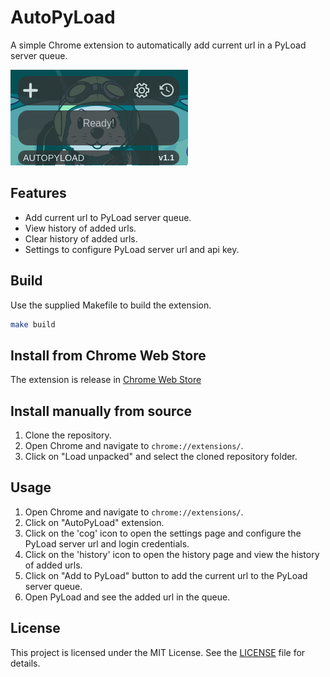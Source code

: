# AutoPyLoad

A simple Chrome extension to automatically add current url in a PyLoad server queue.

![Screenshot](./media/sample.png)

## Features

- Add current url to PyLoad server queue.
- View history of added urls.
- Clear history of added urls.
- Settings to configure PyLoad server url and api key.

## Build

Use the supplied Makefile to build the extension.

```bash
make build
```
## Install from Chrome Web Store

The extension is release in [Chrome Web Store](https://chromewebstore.google.com/detail/autopyload/ilcjfjpgoaeggpalbjbfiacnedimkodm)

## Install manually from source

1. Clone the repository.
2. Open Chrome and navigate to `chrome://extensions/`.
3. Click on "Load unpacked" and select the cloned repository folder.

## Usage

1. Open Chrome and navigate to `chrome://extensions/`.
2. Click on "AutoPyLoad" extension.
3. Click on the 'cog' icon to open the settings page and configure the PyLoad server url and login credentials.
4. Click on the 'history' icon to open the history page and view the history of added urls.
3. Click on "Add to PyLoad" button to add the current url to the PyLoad server queue.
4. Open PyLoad and see the added url in the queue.

## License

This project is licensed under the MIT License. See the [LICENSE](LICENSE) file for details.
